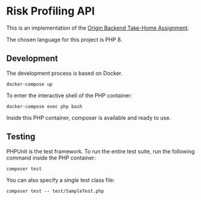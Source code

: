 # Risk Profiling API

This is an implementation of the [Origin Backend Take-Home Assignment](https://github.com/OriginFinancial/origin-backend-take-home-assignment).

The chosen language for this project is PHP 8.

## Development

The development process is based on Docker.

```shell
docker-compose up
```

To enter the interactive shell of the PHP container:

```shell
docker-compose exec php bash
```

Inside this PHP container, composer is available and ready to use.

## Testing

PHPUnit is the test framework. To run the entire test suite, run the following command inside the PHP container:

```shell
composer test
```

You can also specify a single test class file:

```shell
composer test -- test/SampleTest.php
```
